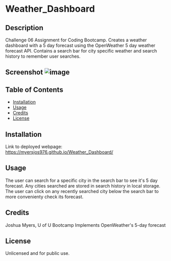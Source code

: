 # Weather_Dashboard

## Description
Challenge 06 Assignment for Coding Bootcamp. Creates a weather dashboard with a 5 day forecast using the OpenWeather 5 day weather forecast API. Contains a search bar for city specific weather and search history to remember user searches.

## Screenshot ![image](https://user-images.githubusercontent.com/122832005/229977352-6cb8c54b-e5d5-43c6-98c4-15a06075d426.png)



## Table of Contents
- [Installation](#installation)
- [Usage](#usage)
- [Credits](#credits)
- [License](#license)

## Installation
Link to deployed webpage: https://myersjos976.github.io/Weather_Dashboard/

## Usage
The user can search for a specific city in the search bar to see it's 5 day forecast. Any cities searched are stored in search history in local storage. The user can click on any recently searched city below the search bar to more convenienty check its forecast. 

## Credits
Joshua Myers, U of U Bootcamp
Implements OpenWeather's 5-day forecast

## License
Unlicensed and for public use.
